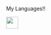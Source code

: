 My Languages!!

<img src="https://raw.githubusercontent.com/engoti/engoti/main/icons/Matlab-Dark.svg" width="32">


<!---
engoti/engoti is a ✨ special ✨ repository because its `README.md` (this file) appears on your GitHub profile.
You can click the Preview link to take a look at your changes.
--->
